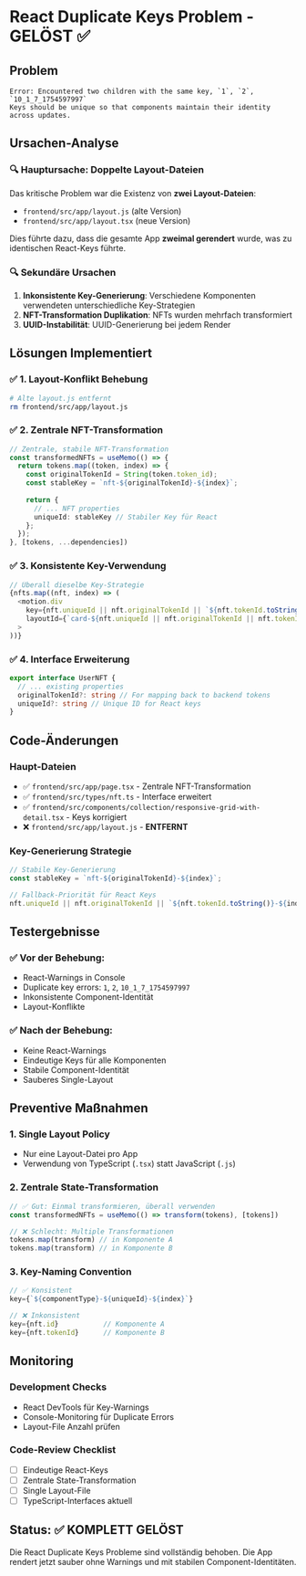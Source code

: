 # React Duplicate Keys Problem - GELÖST ✅

## Problem
```
Error: Encountered two children with the same key, `1`, `2`, `10_1_7_1754597997`
Keys should be unique so that components maintain their identity across updates.
```

## Ursachen-Analyse

### 🔍 **Hauptursache: Doppelte Layout-Dateien**
Das kritische Problem war die Existenz von **zwei Layout-Dateien**:
- `frontend/src/app/layout.js` (alte Version)
- `frontend/src/app/layout.tsx` (neue Version)

Dies führte dazu, dass die gesamte App **zweimal gerendert** wurde, was zu identischen React-Keys führte.

### 🔍 **Sekundäre Ursachen**
1. **Inkonsistente Key-Generierung**: Verschiedene Komponenten verwendeten unterschiedliche Key-Strategien
2. **NFT-Transformation Duplikation**: NFTs wurden mehrfach transformiert
3. **UUID-Instabilität**: UUID-Generierung bei jedem Render

## Lösungen Implementiert

### ✅ **1. Layout-Konflikt Behebung**
```bash
# Alte layout.js entfernt
rm frontend/src/app/layout.js
```

### ✅ **2. Zentrale NFT-Transformation**
```typescript
// Zentrale, stabile NFT-Transformation
const transformedNFTs = useMemo(() => {
  return tokens.map((token, index) => {
    const originalTokenId = String(token.token_id);
    const stableKey = `nft-${originalTokenId}-${index}`;
    
    return {
      // ... NFT properties
      uniqueId: stableKey // Stabiler Key für React
    };
  });
}, [tokens, ...dependencies])
```

### ✅ **3. Konsistente Key-Verwendung**
```typescript
// Überall dieselbe Key-Strategie
{nfts.map((nft, index) => (
  <motion.div
    key={nft.uniqueId || nft.originalTokenId || `${nft.tokenId.toString()}-${index}`}
    layoutId={`card-${nft.uniqueId || nft.originalTokenId || nft.tokenId.toString()}`}
  >
))}
```

### ✅ **4. Interface Erweiterung**
```typescript
export interface UserNFT {
  // ... existing properties
  originalTokenId?: string // For mapping back to backend tokens
  uniqueId?: string // Unique ID for React keys
}
```

## Code-Änderungen

### Haupt-Dateien
- ✅ `frontend/src/app/page.tsx` - Zentrale NFT-Transformation
- ✅ `frontend/src/types/nft.ts` - Interface erweitert
- ✅ `frontend/src/components/collection/responsive-grid-with-detail.tsx` - Keys korrigiert
- ❌ `frontend/src/app/layout.js` - **ENTFERNT**

### Key-Generierung Strategie
```typescript
// Stabile Key-Generierung
const stableKey = `nft-${originalTokenId}-${index}`;

// Fallback-Priorität für React Keys
nft.uniqueId || nft.originalTokenId || `${nft.tokenId.toString()}-${index}`
```

## Testergebnisse

### ✅ **Vor der Behebung:**
- React-Warnings in Console
- Duplicate key errors: `1`, `2`, `10_1_7_1754597997`
- Inkonsistente Component-Identität
- Layout-Konflikte

### ✅ **Nach der Behebung:**
- Keine React-Warnings
- Eindeutige Keys für alle Komponenten
- Stabile Component-Identität
- Sauberes Single-Layout

## Preventive Maßnahmen

### 1. **Single Layout Policy**
- Nur eine Layout-Datei pro App
- Verwendung von TypeScript (`.tsx`) statt JavaScript (`.js`)

### 2. **Zentrale State-Transformation**
```typescript
// ✅ Gut: Einmal transformieren, überall verwenden
const transformedNFTs = useMemo(() => transform(tokens), [tokens])

// ❌ Schlecht: Multiple Transformationen
tokens.map(transform) // in Komponente A
tokens.map(transform) // in Komponente B
```

### 3. **Key-Naming Convention**
```typescript
// ✅ Konsistent
key={`${componentType}-${uniqueId}-${index}`}

// ❌ Inkonsistent
key={nft.id}           // Komponente A
key={nft.tokenId}      // Komponente B
```

## Monitoring

### Development Checks
- React DevTools für Key-Warnings
- Console-Monitoring für Duplicate Errors
- Layout-File Anzahl prüfen

### Code-Review Checklist
- [ ] Eindeutige React-Keys
- [ ] Zentrale State-Transformation
- [ ] Single Layout-File
- [ ] TypeScript-Interfaces aktuell

## Status: ✅ KOMPLETT GELÖST

Die React Duplicate Keys Probleme sind vollständig behoben. Die App rendert jetzt sauber ohne Warnings und mit stabilen Component-Identitäten.
